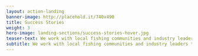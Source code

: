```yaml
---
layout: action-landing
banner-image: http://placehold.it/740x490
title: Success Stories
weight: 3
hero-image: landing-sections/success-stories-hover.jpg
teaser-text: We work with local fishing communities and industry leaders to improve fisheries with sustainability concerns. These stories describe the successes we’ve had developing, implementing, and supporting improvement projects and the problems that are being addressed as a result of these efforts. 
subtitle: We work with local fishing communities and industry leaders to improve fisheries with sustainability concerns. These stories describe the successes we’ve had developing, implementing, and supporting improvement projects and the problems that are being addressed as a result of these efforts. 
---
```

